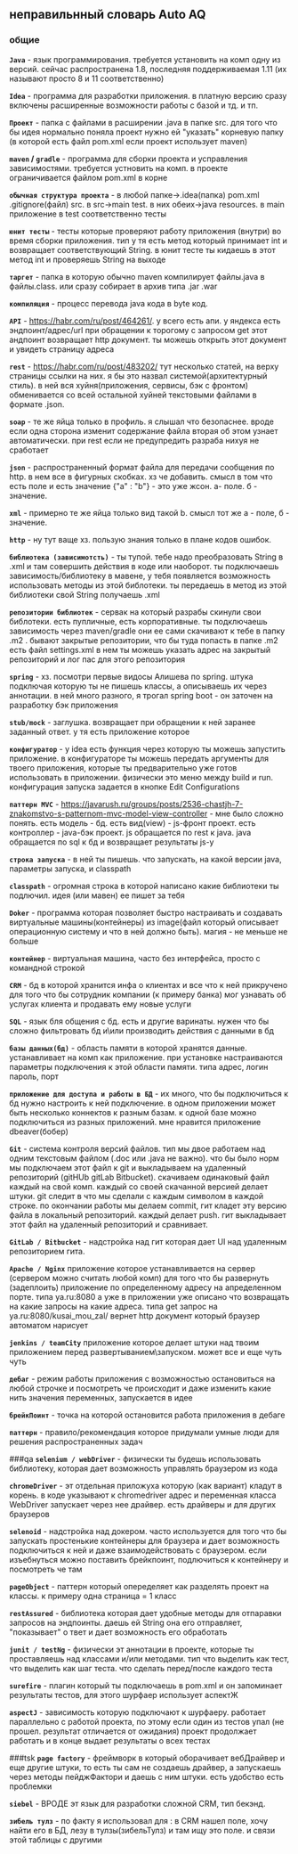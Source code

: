 ## **неправильнный словарь Auto AQ**

### общие


**`Java`** - язык программирования. требуется установить на комп одну из версий. сейчас распространена 1.8, последняя
поддерживаемая 1.11 (их называют просто 8 и 11 соответственно)

**`Idea`** - программа для разработки приложения. в платную версию сразу включены расширенные возможности работы с базой и тд. и тп.   

**`Проект`** - папка с файлами в расширении .java в папке src. для того что бы идея нормально поняла проект нужно ей "указать" корневую папку (в которой есть файл pom.xml если проект использует maven)  

**`maven` / `gradle`** - программа для сборки проекта и усправления зависимостями. требуется устновить на комп. в проекте ограничивается файлом pom.xml в корне     

**`обычная структура проекта`** - в любой папке->.idea(папка) pom.xml .gitignore(файл) src.  в src->main test. в них обеих->java resources. в main приложение в test соответственно тесты    

**`юнит тесты`** - тесты которые проверяют работу приложения (внутри) во время сборки приложения. тип у тя есть метод который принимает int и возвращает соответствующий String. в юнит тесте ты кидаешь в этот метод int  и проверяешь String на выходе

**`таргет`** - папка в которую обычно maven компилирует файлы.java в файлы.class. или сразу собирает в архив типа .jar .war  

**`компиляция`** - процесс перевода java кода в byte код.  

**`API`** - https://habr.com/ru/post/464261/. у всего есть апи. у яндекса есть эндпоинт/адрес/url при обращении к торогому с запросом get этот андпоинт возвращает http документ. ты можешь открыть этот документ и увидеть страницу адреса     

**`rest`** - https://habr.com/ru/post/483202/ тут несколько статей, на верху страницы ссылки на них. я бы это назвал системой(архитектурный стиль). в ней вся хуйня(приложения, сервисы, бэк с фронтом) обменивается со всей остальной хуйней текстовыми файлами в формате .json.

**`soap`** - те же яйца только в профиль. я слышал что безопаснее. вроде если одна сторона изменит содержание файла вторая об этом узнает автоматически. при rest если не предупредить разраба нихуя не сработает

**`json`** - распространенный формат файла для передачи сообщения по http. в нем все в фигурных скобках. хз че добавить. смысл в том что есть поле и есть значение {"a" : "b"}  - это уже жсон. а- поле. б - значение.

**`xml`** - примерно те же яйца только вид такой <a>b</a>. смысл тот же а - поле, б - значение.   

**`http`** - ну тут ваще хз. пользую знания только в плане кодов ошибок.  

**`библиотека (зависимотсть)`** - ты тупой. тебе надо преобразовать String в .xml и там совершить действия в коде или наоборот. ты подключаешь зависимость/библиотеку в мавене, у тебя появляется возможность использовать методы из этой библотеки. ты передаешь в метод из этой библиотеки свой String получаешь .xml  

**`репозитории библиотек`** - сервак на который разрабы скинули свои библотеки. есть пупличные, есть корпоративные. ты подключаешь зависимость через maven/gradle они ее сами скачивают к тебе в папку .m2 . бывают закрытые репозитории, что бы туда попасть в папке .m2 есть файл settings.xml в нем ты можешь указать адрес на закрытый репозиторий и лог пас для этого репозитория      

**`spring`** - хз. посмотри первые видосы Алишева по spring. штука подключая которую ты не пишешь классы, а описываешь их через аннотации. в ней много разного, я трогал spring boot - он заточен на разработку бэк приложения  

**`stub/mock`**  - заглушка. возвращает при обращении к ней заранее заданный ответ. у тя есть приложение которое 

**`конфигуратор`** - у idea есть функция через которую ты можешь запустить приложение. в конфигураторе ты можешь передать аргументы для твоего приложения, которые ты предварительно уже готов использовать в приложении. физически это меню между build и run. конфигурация запуска задается в кнопке Edit Configurations       

**`паттерн MVC`** - https://javarush.ru/groups/posts/2536-chastjh-7-znakomstvo-s-patternom-mvc-model-view-controller - мне было сложно понять. есть модель - бд. есть вид(view) - js-фронт проект. есть контроллер - java-бэк проект. js обращается по rest  к java. java обращается по sql к бд и возвращает результаты js-у    

**`строка запуска`** - в ней ты пишешь. что запускать, на какой версии java, параметры запуска, и classpath  

**`classpath`** - огромная строка в которой написано какие библиотеки ты подлючил. идея (или мавен) ее пишет за тебя     

**`Doker`** - программа которая позволяет быстро настраивать и создавать виртуальные машины(контейнеры) из image(файл который описывает операционную систему и что в ней должно быть). магия - не меньше не больше     

**`контейнер`** - виртуальная машина, часто без интерфейса, просто с командной строкой  

**`CRM`** - бд в которой хранится инфа о клиентах и все что к ней прикручено для того что бы сотрудник компании (к примеру банка) мог узнавать об услугах клиента и продавать ему новые услуги     

**`SQL`** -  язык бля общения с бд. есть и другие варинаты. нужен что бы сложно фильтровать бд и\или производить действия с данными в бд

**`базы данных(бд)`** - область памяти в которой хранятся данные. устанавливает на комп как приложение. при установке настраиваются параметры подключения к этой области памяти. типа адрес, логин пароль, порт    

**`приложение для доступа и работы в БД`** - их много, что бы подключиться к бд нужно настроить к ней подключение. в одном приложении может быть несколько коннектов к разным базам. к одной базе можно подключиться из разных приложений. мне нравится приложение dbeaver(бобер)   

**`Git`** - система контроля версий файлов. тип мы двое работаем над одним текстовым файлом (.doc или .java не важно). что бы было норм мы подключаем этот файл к git и выкладываем на удаленный репозиторий (gitHUb gitLab Bitbucket). скачиваем одинаковый файл каждый на свой комп. каждый со своей скачанной версией делает штуки. git следит в что мы сделали с каждым символом в каждой строке. по окончании работы мы делаем commit, гит кладет эту версию файла в локальный репозиторий. каждый делает push. гит выкладывает этот файл на удаленный репозиторий и сравнивает.

**`GitLab / Bitbucket`** - надстройка над гит которая дает UI над удаленным репозиторием гита.    

**`Apache / Nginx`** приложение которое устанавливается на сервер (сервером можно считать любой комп) для того что бы развернуть (задеплоить) приложение по определенному адресу на апределенном порте. типа ya.ru:8080 а уже в приложении уже описано что возвращать на какие запросы на какие адреса. типа get запрос на ya.ru:8080/kusai_mou_zal/ вернет http документ который  браузер автоматом нарисует     

**`jenkins / teamCity`**  приложение которое делает штуки над твоим приложением перед развертыванием\запуском. может все и еще чуть чуть

**`дебаг`** - режим работы приложения с возможностью остановиться на любой строчке и посмотреть че происходит и даже изменить какие нить значения переменных, запускается в идее

**`брейкПоинт`** - точка на которой остановится работа приложения в дебаге 

**`паттерн`** - правило/рекомендация которое придумали умные люди для решения распространенных задач  

###qa
**`selenium / webDriver`** - физически ты будешь использовать библиотеку, которая дает возможность управлять браузером из кода   

**`chromeDriver`** - эт отдельная приложуха которую (как вариант) кладут в корень. в коде указывают к chromedriver адрес и переменная класса WebDriver запускает через нее драйвер. есть драйверы и для других браузеров    

**`selenoid`** - надстройка над докером. часто используется для того что бы запускать простенькие контейнеры для браузера и дает возможность подключиться к ней и даже взаимодействовать с браузером. если изъебнуться можно поставить брейкпоинт, подлючиться к контейнеру и посмотреть че там  

**`pageObject`** - паттерн который опеределяет как разделять проект на классы. к примеру одна страница = 1 класс  

**`restAssured`** - библиотека которая дает удобные методы для отпаравки запросов на эндпоинты. даешь ей String она его отправляет, "показывает" о твет и дает возможность его обработать   

**`junit / testNg`** - физически эт аннотации в проекте, которые ты проставляешь над классами и/или методами. тип что выделить как тест, что выделить как шаг теста. что сделать перед/после каждого теста  

**`surefire`** - плагин который ты подключаешь в pom.xml и он запоминает результаты тестов, для этого шурфаер использует аспектЖ    

**`aspectJ`** - зависимость которую подключают к шурфаеру. работает параллельно с работой проекта, по этому если один из тестов упал (не прошел. результат отличается от ожидания) проект продолжает работать и в конце выдает результаты о всех тестах  

###tsk
**`page factory`** - фреймворк в который оборачивает вебДрайвер и еще другие штуки, то есть ты сам не создаешь драйвер, а запускаешь через методы пейджФактори и даешь с ним штуки. есть удобство есть проблемки       

**`siebel`** - ВРОДЕ эт язык для разработки сложной CRM, тип бекэнд. 

**`зибель тулз`** - по факту я использовал для : в CRM нашел поле, хочу найти его в БД, лезу в тулзы(зибельТулз)   и там ищу это поле. и связи этой таблицы с другими

